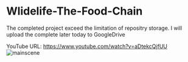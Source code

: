 # Wlidelife-The-Food-Chain
The completed project exceed the limitation of repositry storage. 
I will upload the complete later today to GoogleDrive

YouTube URL: https://www.youtube.com/watch?v=aDtekcQjfUU
![mainscene](https://user-images.githubusercontent.com/40352000/46741062-14ec8280-cc59-11e8-926d-0221b2664463.png)
